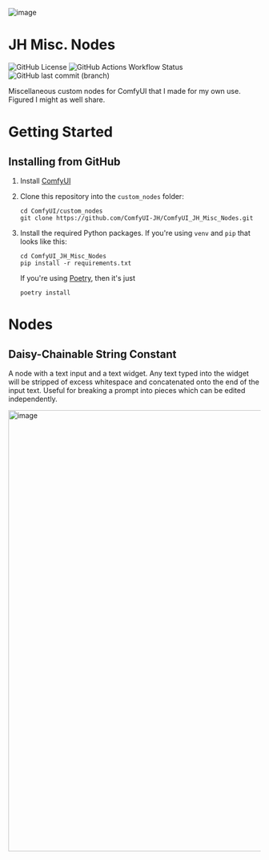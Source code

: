 ![image](https://github.com/user-attachments/assets/90e7c8f5-ef7c-41ab-a676-85f0b77d9b55)


# JH Misc. Nodes

![GitHub License](https://img.shields.io/github/license/ComfyUI-JH/ComfyUI_JH_Misc_Nodes)
![GitHub Actions Workflow Status](https://img.shields.io/github/actions/workflow/status/jefferyharrell/ComfyUI_JH_Misc_Nodes/ci.yml)
![GitHub last commit (branch)](https://img.shields.io/github/last-commit/ComfyUI-JH/ComfyUI_JH_Misc_Nodes/main)

Miscellaneous custom nodes for ComfyUI that I made for my own use. Figured I might as well share.

# Getting Started

## Installing from GitHub

1. Install [ComfyUI](https://github.com/comfyanonymous/ComfyUI)

2. Clone this repository into the `custom_nodes` folder:

    ```
    cd ComfyUI/custom_nodes
    git clone https://github.com/ComfyUI-JH/ComfyUI_JH_Misc_Nodes.git
    ```

3. Install the required Python packages. If you're using `venv` and `pip` that looks like this:

    ```
    cd ComfyUI_JH_Misc_Nodes
    pip install -r requirements.txt
    ```

    If you're using [Poetry](https://python-poetry.org/), then it's just

    ```
    poetry install
    ```

# Nodes

## Daisy-Chainable String Constant

A node with a text input and a text widget. Any text typed into the widget will be stripped of excess whitespace and concatenated onto the end of the input text. Useful for breaking a prompt into pieces which can be edited independently.

<img width="880" alt="image" src="https://github.com/user-attachments/assets/0c0c26e3-e2f0-4960-9182-e56e50708c0d" />
